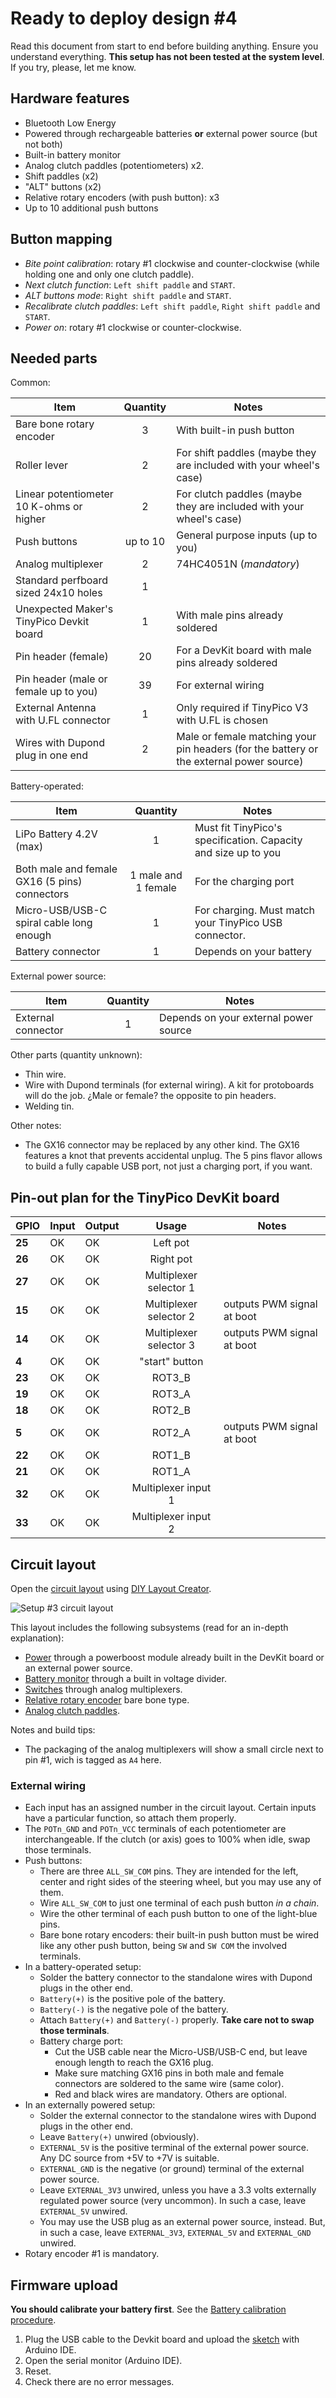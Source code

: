 # Ready to deploy design #4

Read this document from start to end before building anything. Ensure you understand everything.
**This setup has not been tested at the system level**. If you try, please, let me know.

## Hardware features

- Bluetooth Low Energy
- Powered through rechargeable batteries **or** external power source (but not both)
- Built-in battery monitor
- Analog clutch paddles (potentiometers) x2.
- Shift paddles (x2)
- "ALT" buttons (x2)
- Relative rotary encoders (with push button): x3
- Up to 10 additional push buttons

## Button mapping

- *Bite point calibration*: rotary #1 clockwise and counter-clockwise (while holding one and only one clutch paddle).
- *Next clutch function*: `Left shift paddle` and `START`.
- *ALT buttons mode*: `Right shift paddle` and `START`.
- *Recalibrate clutch paddles*: `Left shift paddle`, `Right shift paddle` and `START`.
- *Power on*: rotary #1 clockwise or counter-clockwise.

## Needed parts

Common:

| **Item**                                 | **Quantity** | Notes                                                                                   |
| ---------------------------------------- |:------------:| --------------------------------------------------------------------------------------- |
| Bare bone rotary encoder                 | 3            | With built-in push button                                                               |
| Roller lever                             | 2            | For shift paddles (maybe they are included with your wheel's case)                      |
| Linear potentiometer 10 K-ohms or higher | 2            | For clutch paddles (maybe they are included with your wheel's case)                     |
| Push buttons                             | up to 10     | General purpose inputs (up to you)                                                      |
| Analog multiplexer                       | 2            | 74HC4051N (*mandatory*)                                                                 |
| Standard perfboard sized 24x10 holes     | 1            |                                                                                         |
| Unexpected Maker's TinyPico Devkit board | 1            | With male pins already soldered                                                         |
| Pin header (female)                      | 20           | For a DevKit board with male pins already soldered                                      |
| Pin header (male or female up to you)    | 39           | For external wiring                                                                     |
| External Antenna with U.FL connector     | 1            | Only required if TinyPico V3 with U.FL is chosen                                        |
| Wires with Dupond plug in one end        | 2            | Male or female matching your pin headers (for the battery or the external power source) |

Battery-operated:

| **Item**                                      | **Quantity**        | Notes                                                          |
| --------------------------------------------- |:-------------------:| -------------------------------------------------------------- |
| LiPo Battery 4.2V (max)                       | 1                   | Must fit TinyPico's specification. Capacity and size up to you |
| Both male and female GX16 (5 pins) connectors | 1 male and 1 female | For the charging port                                          |
| Micro-USB/USB-C spiral cable long enough      | 1                   | For charging. Must match your TinyPico USB connector.          |
| Battery connector                             | 1                   | Depends on your battery                                        |

External power source:

| **Item**           | **Quantity** | Notes                                 |
| ------------------ |:------------:| ------------------------------------- |
| External connector | 1            | Depends on your external power source |

Other parts (quantity unknown):

- Thin wire.
- Wire with Dupond terminals (for external wiring). A kit for protoboards will do the job. ¿Male or female? the opposite to pin headers.
- Welding tin.

Other notes:

- The GX16 connector may be replaced by any other kind. The GX16 features a knot that prevents accidental unplug. The 5 pins flavor allows to build a fully capable USB port, not just a charging port, if you want.

## Pin-out plan for the TinyPico DevKit board

| **GPIO** | **Input** | **Output** | **Usage**              | **Notes**                  |
| -------- | --------- | ---------- |:----------------------:| -------------------------- |
| **25**   | OK        | OK         | Left pot               |                            |
| **26**   | OK        | OK         | Right pot              |                            |
| **27**   | OK        | OK         | Multiplexer selector 1 |                            |
| **15**   | OK        | OK         | Multiplexer selector 2 | outputs PWM signal at boot |
| **14**   | OK        | OK         | Multiplexer selector 3 | outputs PWM signal at boot |
| **4**    | OK        | OK         | "start" button         |                            |
| **23**   | OK        | OK         | ROT3_B                 |                            |
| **19**   | OK        | OK         | ROT3_A                 |                            |
| **18**   | OK        | OK         | ROT2_B                 |                            |
| **5**    | OK        | OK         | ROT2_A                 | outputs PWM signal at boot |
| **22**   | OK        | OK         | ROT1_B                 |                            |
| **21**   | OK        | OK         | ROT1_A                 |                            |
| **32**   | OK        | OK         | Multiplexer input 1    |                            |
| **33**   | OK        | OK         | Multiplexer input 2    |                            |

## Circuit layout

Open the [circuit layout](./setup4.diy) using [DIY Layout Creator](https://github.com/bancika/diy-layout-creator).

![Setup #3 circuit layout](./setup4.png)

This layout includes the following subsystems (read for an in-depth explanation):

- [Power](../../subsystems/Power/Power_en.md) through a powerboost module already built in the DevKit board or an external power source.
- [Battery monitor](../../subsystems/BatteryMonitor/BatteryMonitor_en.md) through a built in voltage divider.
- [Switches](../../subsystems/Switches/Switches_en.md) through analog multiplexers.
- [Relative rotary encoder](../../subsystems/RelativeRotaryEncoder/RelativeRotaryEncoder_en.md) bare bone type.
- [Analog clutch paddles](../../subsystems/AnalogClutchPaddles/AnalogClutchPaddles_en.md).

Notes and build tips:

- The packaging of the analog multiplexers will show a small circle next to pin #1, wich is tagged as `A4` here.

### External wiring

- Each input has an assigned number in the circuit layout. Certain inputs have a particular function, so attach them properly.
- The `POTn_GND` and `POTn_VCC` terminals of each potentiometer are interchangeable. If the clutch (or axis) goes to 100% when idle, swap those terminals.
- Push buttons:
  - There are three `ALL_SW_COM` pins. They are intended for the left, center and right sides of the steering wheel, but you may use any of them.
  - Wire `ALL_SW_COM` to just one terminal of each push button *in a chain*.
  - Wire the other terminal of each push button to one of the light-blue pins.
  - Bare bone rotary encoders: their built-in push button must be wired like any other push button, being `SW` and `SW COM` the involved terminals.
- In a battery-operated setup:
  - Solder the battery connector to the standalone wires with Dupond plugs in the other end.
  - `Battery(+)` is the positive pole of the battery.
  - `Battery(-)` is the negative pole of the battery.
  - Attach `Battery(+)` and `Battery(-)` properly. **Take care not to swap those terminals**.
  - Battery charge port:
    - Cut the USB cable near the Micro-USB/USB-C end, but leave enough length to reach the GX16 plug.
    - Make sure matching GX16 pins in both male and female connectors are soldered to the same wire (same color).
    - Red and black wires are mandatory. Others are optional.
- In an externally powered setup:
  - Solder the external connector to the standalone wires with Dupond plugs in the other end.
  - Leave `Battery(+)` unwired (obviously).
  - `EXTERNAL_5V` is the positive terminal of the external power source. Any DC source from +5V to +7V is suitable.
  - `EXTERNAL_GND` is the negative (or ground) terminal of the external power source.
  - Leave `EXTERNAL_3V3` unwired, unless you have a 3.3 volts externally regulated power source (very uncommon). In such a case, leave `EXTERNAL_5V` unwired.
  - You may use the USB plug as an external power source, instead. But, in such a case, leave `EXTERNAL_3V3`, `EXTERNAL_5V` and `EXTERNAL_GND` unwired.
- Rotary encoder #1 is mandatory.

## Firmware upload

**You should calibrate your battery first**. See the [Battery calibration procedure](../../../../src/Firmware/BatteryTools/BatteryCalibration/README.md).

1. Plug the USB cable to the Devkit board and upload the [sketch](../../../../src/Firmware/Setup4/Setup4.ino) with Arduino IDE.
2. Open the serial monitor (Arduino IDE).
3. Reset.
4. Check there are no error messages.
